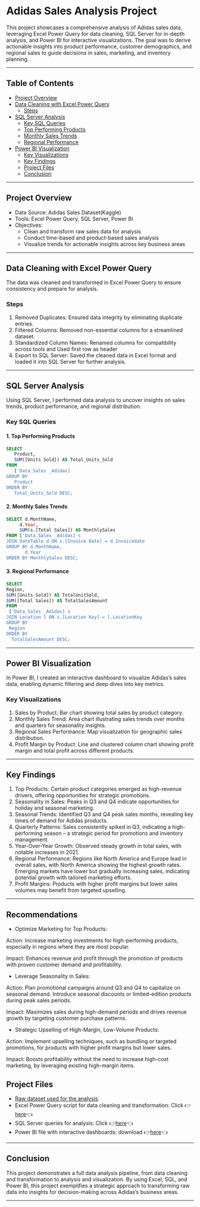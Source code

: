 # Adidas Sales Analysis Project

This project showcases a comprehensive analysis of Adidas sales data, leveraging Excel Power Query for data cleaning, SQL Server for in-depth analysis, and Power BI for interactive visualizations. The goal was to derive actionable insights into product performance, customer demographics, and regional sales to guide decisions in sales, marketing, and inventory planning.

---

## Table of Contents

- [Project Overview](#project-overview)
- [Data Cleaning with Excel Power Query](#data-cleaning-with-excel-power-query)
  - [Steps](#steps)
- [SQL Server Analysis](#sql-server-analysis)
    - [Key SQL Queries](#key-sql-queries)
    - [Top Performing Products](#1-top-performing-products)
    - [Monthly Sales Trends](#2-monthly-sales-trends)
    - [Regional Performance](#3-regional-performance)
- [Power BI Visualization](#power-bi-visualization)
    - [Key Visualizations](#key-visualizations)
    - [Key Findings](#key-findings)
    - [Project Files](#project-files)
    - [Conclusion](#conclusion)

---

## Project Overview

- Data Source: Adidas Sales Dataset(Kaggle)
- Tools: Excel Power Query, SQL Server, Power BI
- Objectives:
  - Clean and transform raw sales data for analysis
  - Conduct time-based and product-based sales analysis
  - Visualize trends for actionable insights across key business areas

---

## Data Cleaning with Excel Power Query

The data was cleaned and transformed in Excel Power Query to ensure consistency and prepare for analysis.

### Steps
1. Removed Duplicates: Ensured data integrity by eliminating duplicate entries.
3. Filtered Columns: Removed non-essential columns for a streamlined dataset.
4. Standardized Column Names: Renamed columns for compatibility across tools and Used first row as header
5. Export to SQL Server: Saved the cleaned data in Excel format and loaded it into SQL Server for further analysis.

---

## SQL Server Analysis

Using SQL Server, I performed data analysis to uncover insights on sales trends, product performance, and regional distribution.

### Key SQL Queries

#### 1. Top Performing Products
 ```sql
 SELECT
    Product,
    SUM([Units Sold]) AS Total_Units_Sold
FROM 
    ['Data_Sales _Adidas]
GROUP BY 
    Product
ORDER BY 
    Total_Units_Sold DESC;
 ```
#### 2. Monthly Sales Trends
  ```sql
 SELECT d.MonthName, 
       d.Year, 
       SUM(s.[Total Sales]) AS MonthlySales
FROM ['Data_Sales _Adidas] s
JOIN DateTable d ON s.[Invoice Date] = d.Invoicedate
GROUP BY d.MonthName, 
         d.Year
ORDER BY MonthlySales DESC;
   ```

#### 3. Regional Performance
   ```sql
  SELECT 
   Region,
   SUM([Units Sold]) AS TotalUnitSold,
   SUM([Total Sales]) AS TotalSalesAmount
FROM 
    ['Data_Sales _Adidas] s
JOIN Location l ON s.[Location Key] = l.LocationKey
GROUP BY 
    Region
ORDER BY 
     TotalSalesAmount DESC;

   ```

---

## Power BI Visualization

In Power BI, I created an interactive dashboard to visualize Adidas’s sales data, enabling dynamic filtering and deep dives into key metrics.

### Key Visualizations

1. Sales by Product: Bar chart showing total sales by product category.
2. Monthly Sales Trend: Area chart illustrating sales trends over months and quarters for seasonality insights.
3. Regional Sales Performance: Map visualization for geographic sales distribution.
4. Profit Margin by Product: Line and clustered column chart showing profit margin and total profit across different products.

---

## Key Findings

1. Top Products: Certain product categories emerged as high-revenue drivers, offering opportunities for strategic promotions.
2. Seasonality in Sales: Peaks in Q3 and Q4 indicate opportunities for holiday and seasonal marketing.
3. Seasonal Trends: Identified Q3 and Q4 peak sales months, revealing key times of demand for Adidas products.
4. Quarterly Patterns: Sales consistently spiked in Q3, indicating a high-performing season – a strategic period for promotions and inventory management.
5. Year-Over-Year Growth: Observed steady growth in total sales, with notable increases in 2021.
6. Regional Performance: Regions like North America and Europe lead in overall sales, with North America showing the highest growth rates.
Emerging markets have lower but gradually increasing sales, indicating potential growth with tailored marketing efforts.
7. Profit Margins: Products with higher profit margins but lower sales volumes may benefit from targeted upselling.

---

## Recommendations
- Optimize Marketing for Top Products:

Action: Increase marketing investments for high-performing products, especially in regions where they are most popular.

Impact: Enhances revenue and profit through the promotion of products with proven customer demand and profitability.


- Leverage Seasonality in Sales:

Action: Plan promotional campaigns around Q3 and Q4 to capitalize on seasonal demand. Introduce seasonal discounts or limited-edition products during peak sales periods.

Impact: Maximizes sales during high-demand periods and drives revenue growth by targeting customer purchase patterns.


- Strategic Upselling of High-Margin, Low-Volume Products:

Action: Implement upselling techniques, such as bundling or targeted promotions, for products with higher profit margins but lower sales.

Impact: Boosts profitability without the need to increase high-cost marketing, by leveraging existing high-margin items.


## Project Files

- [Raw dataset used for the analysis](https://docs.google.com/spreadsheets/d/1cfgPIvtsAYt78ztIvDlWpAmk8iRH0dW7/edit?usp=sharing&ouid=114563417088593971734&rtpof=true&sd=true).
- Excel Power Query script for data cleaning and transformation: Click 👉[here](https://docs.google.com/spreadsheets/d/15c8CIPmSwQA2fjbo7jfxajfRMHQEXj2S/edit?usp=sharing&ouid=114563417088593971734&rtpof=true&sd=true)👈
- SQL Server queries for analysis: Click 👉[here](https://drive.google.com/file/d/1qvlVis0epz4ep-_MmyXhyCIHza8hLEek/view?usp=sharing)👈
- Power BI file with interactive dashboards: download 👉[here](https://drive.google.com/file/d/1OVph3uerhHWEDWxhLEca9FzyLzHsK2Yh/view?usp=sharing)👈
---

## Conclusion

This project demonstrates a full data analysis pipeline, from data cleaning and transformation to analysis and visualization. By using Excel, SQL, and Power BI, this project exemplifies a strategic approach to transforming raw data into insights for decision-making across Adidas’s business areas.

---

